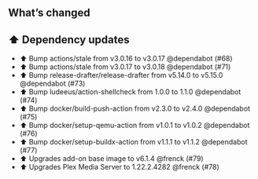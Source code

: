 ## What’s changed

## ⬆️ Dependency updates

- ⬆️ Bump actions/stale from v3.0.16 to v3.0.17 @dependabot (#68)
- ⬆️ Bump actions/stale from v3.0.17 to v3.0.18 @dependabot (#71)
- ⬆️ Bump release-drafter/release-drafter from v5.14.0 to v5.15.0 @dependabot (#73)
- ⬆️ Bump ludeeus/action-shellcheck from 1.0.0 to 1.1.0 @dependabot (#74)
- ⬆️ Bump docker/build-push-action from v2.3.0 to v2.4.0 @dependabot (#75)
- ⬆️ Bump docker/setup-qemu-action from v1.0.1 to v1.0.2 @dependabot (#76)
- ⬆️ Bump docker/setup-buildx-action from v1.1.1 to v1.1.2 @dependabot (#77)
- ⬆️ Upgrades add-on base image to v6.1.4 @frenck (#79)
- ⬆️ Upgrades Plex Media Server to 1.22.2.4282 @frenck (#78)

